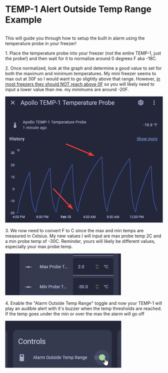 # TEMP-1 Alert Outside Temp Range Example

######

This will guide you through how to setup the built in alarm using the temperature probe in your freezer!

1\. Place the temperature probe into your freezer (not the entire TEMP-1, just the probe!) and then wait for it to normalize around 0 degrees F aka -18C.

2\. Once normalized, look at the graph and determine a good value to set for both the maximum and minimum temperatures. My mini freezer seems to max out at 30F so I would want to go slightly above that range. However, <a href="https://www.energy.gov/energysaver/refrigerator-freezer-use-and-temperature-tips" target="_blank" rel="noreferrer nofollow noopener">in most freezers they should NOT reach above 0F</a> so you will likely need to input a lower value than me. my minimums are around -20F.

![](assets/temp-1-temp-probe-ex-automation-pic-1.png)

3\. We now need to convert F to C since the max and min temps are measured in Celsius. My new values I will input are max probe temp 2C and a min probe temp of -30C. Reminder, yours will likely be different values, especially your max probe temp.

![](assets/temp-1-temp-probe-ex-automation-pic-2.png)

4\. Enable the "Alarm Outside Temp Range" toggle and now your TEMP-1 will play an audible alert with it's buzzer when the temp thresholds are reached. If the temp goes under the min or over the max the alarm will go off

![](assets/temp-1-alarm-outside-range-pic-1.png)